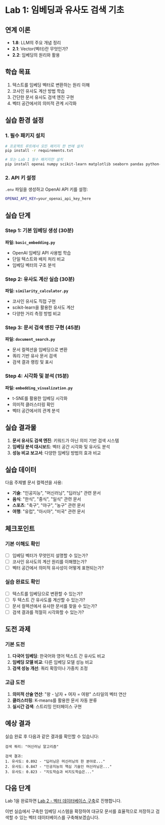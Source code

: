 # Lab 1: 임베딩과 유사도 검색 기초

## 연계 이론
- **1.8**: LLM의 주요 개념 정리 
- **2.1**: Vector(벡터)란 무엇인가?
- **2.2**: 임베딩의 원리와 활용

## 학습 목표
1. 텍스트를 임베딩 벡터로 변환하는 원리 이해
2. 코사인 유사도 계산 방법 학습
3. 간단한 문서 유사도 검색 엔진 구현
4. 벡터 공간에서의 의미적 관계 시각화

## 실습 환경 설정

### 1. 필수 패키지 설치
```bash
# 프로젝트 루트에서 모든 패키지 한 번에 설치
pip install -r requirements.txt

# 또는 Lab 1 필수 패키지만 설치
pip install openai numpy scikit-learn matplotlib seaborn pandas python-dotenv tiktoken
```

### 2. API 키 설정
`.env` 파일을 생성하고 OpenAI API 키를 설정:
```bash
OPENAI_API_KEY=your_openai_api_key_here
```

## 실습 단계

### Step 1: 기본 임베딩 생성 (30분)
**파일: `basic_embedding.py`**
- OpenAI 임베딩 API 사용법 학습
- 단일 텍스트와 배치 처리 비교
- 임베딩 벡터의 구조 분석

### Step 2: 유사도 계산 실습 (30분) 
**파일: `similarity_calculator.py`**
- 코사인 유사도 직접 구현
- scikit-learn을 활용한 유사도 계산
- 다양한 거리 측정 방법 비교

### Step 3: 문서 검색 엔진 구현 (45분)
**파일: `document_search.py`**
- 문서 컬렉션을 임베딩으로 변환
- 쿼리 기반 유사 문서 검색
- 검색 결과 랭킹 및 표시

### Step 4: 시각화 및 분석 (15분)
**파일: `embedding_visualization.py`**
- t-SNE를 활용한 임베딩 시각화
- 의미적 클러스터링 확인
- 벡터 공간에서의 관계 분석

## 실습 결과물
1. **문서 유사도 검색 엔진**: 키워드가 아닌 의미 기반 검색 시스템
2. **임베딩 분석 대시보드**: 벡터 공간 시각화 및 유사도 분석
3. **성능 비교 보고서**: 다양한 임베딩 방법의 효과 비교

## 실습 데이터
다음 주제별 문서 컬렉션을 사용:
- **기술**: "인공지능", "머신러닝", "딥러닝" 관련 문서
- **음식**: "한식", "중식", "일식" 관련 문서  
- **스포츠**: "축구", "야구", "농구" 관련 문서
- **여행**: "유럽", "아시아", "미국" 관련 문서

## 체크포인트

### 기본 이해도 확인
- [ ] 임베딩 벡터가 무엇인지 설명할 수 있는가?
- [ ] 코사인 유사도의 계산 원리를 이해했는가?
- [ ] 벡터 공간에서 의미적 유사성이 어떻게 표현되는가?

### 실습 완료도 확인
- [ ] 텍스트를 임베딩으로 변환할 수 있는가?
- [ ] 두 텍스트 간 유사도를 계산할 수 있는가?
- [ ] 문서 컬렉션에서 유사한 문서를 찾을 수 있는가?
- [ ] 검색 결과를 적절히 시각화할 수 있는가?

## 도전 과제

### 기본 도전
1. **다국어 임베딩**: 한국어와 영어 텍스트 간 유사도 비교
2. **임베딩 모델 비교**: 다른 임베딩 모델 성능 비교
3. **검색 성능 개선**: 쿼리 확장이나 가중치 조정

### 고급 도전  
1. **의미적 산술 연산**: "왕 - 남자 + 여자 = 여왕" 스타일의 벡터 연산
2. **클러스터링**: K-means를 활용한 문서 자동 분류
3. **실시간 검색**: 스트리밍 인터페이스 구현

## 예상 결과

실습 완료 후 다음과 같은 결과를 확인할 수 있습니다:

```
검색 쿼리: "머신러닝 알고리즘"

검색 결과:
1. 유사도: 0.892 - "딥러닝은 머신러닝의 한 분야로..."
2. 유사도: 0.847 - "인공지능의 핵심 기술인 머신러닝은..."  
3. 유사도: 0.823 - "지도학습과 비지도학습은..."
```

## 다음 단계
Lab 1을 완료하면 [Lab 2 - 벡터 데이터베이스 구축](../lab02-vectordb/README.md)로 진행합니다.

이번 실습에서 구축한 임베딩 시스템을 확장하여 대규모 문서를 효율적으로 저장하고 검색할 수 있는 벡터 데이터베이스를 구축해보겠습니다. 